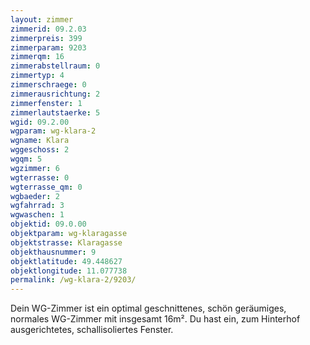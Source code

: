 ```yaml
---
layout: zimmer
zimmerid: 09.2.03
zimmerpreis: 399
zimmerparam: 9203
zimmerqm: 16
zimmerabstellraum: 0
zimmertyp: 4
zimmerschraege: 0
zimmerausrichtung: 2
zimmerfenster: 1
zimmerlautstaerke: 5
wgid: 09.2.00
wgparam: wg-klara-2
wgname: Klara
wggeschoss: 2
wgqm: 5
wgzimmer: 6
wgterrasse: 0
wgterrasse_qm: 0
wgbaeder: 2
wgfahrrad: 3
wgwaschen: 1
objektid: 09.0.00
objektparam: wg-klaragasse
objektstrasse: Klaragasse
objekthausnummer: 9
objektlatitude: 49.448627
objektlongitude: 11.077738
permalink: /wg-klara-2/9203/  
---
```

Dein WG-Zimmer ist ein optimal geschnittenes, schön geräumiges, normales WG-Zimmer mit insgesamt 16m². Du hast ein, zum Hinterhof ausgerichtetes, schallisoliertes Fenster. 